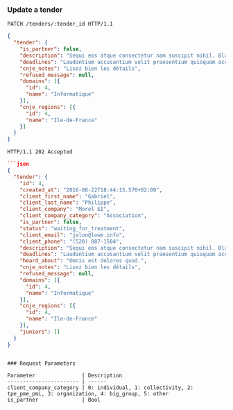 ### Update a tender

```http
PATCH /tenders/:tender_id HTTP/1.1
```

```json
{
  "tender": {
    "is_partner": false,
    "description": "Sequi eos atque consectetur nam suscipit nihil. Blanditiis ut aut dolorem et sed rerum. Optio provident corrupti tempore.",
    "deadlines": "Laudantium accusantium velit praesentium quisquam accusamus. Ut perferendis distinctio cupiditate voluptatem quod. Libero magni voluptates. Sed et aspernatur. Aut ex voluptatem itaque earum quia rerum.",
    "cnje_notes": "Lisez bien les détails",
    "refused_message": null,
    "domains": [{
      "id": 4,
      "name": "Informatique"
    }],
    "cnje_regions": [{
      "id": 4,
      "name": "Ile-de-France"
    }]
  }
}
```

```http
HTTP/1.1 202 Accepted
```

```json
```json
{
  "tender": {
    "id": 4,
    "created_at": "2016-08-22T18:44:15.570+02:00",
    "client_first_name": "Gabriel",
    "client_last_name": "Philippe",
    "client_company": "Morel EI",
    "client_company_category": "Association",
    "is_partner": false,
    "status": "waiting_for_treatment",
    "client_email": "jalon@lowe.info",
    "client_phone": "(520) 887-1504",
    "description": "Sequi eos atque consectetur nam suscipit nihil. Blanditiis ut aut dolorem et sed rerum. Optio provident corrupti tempore.",
    "deadlines": "Laudantium accusantium velit praesentium quisquam accusamus. Ut perferendis distinctio cupiditate voluptatem quod. Libero magni voluptates. Sed et aspernatur. Aut ex voluptatem itaque earum quia rerum.",
    "heard_about": "Omnis est dolores quod.",
    "cnje_notes": "Lisez bien les détails",
    "refused_message": null,
    "domains": [{
      "id": 4,
      "name": "Informatique"
    }],
    "cnje_regions": [{
      "id": 4,
      "name": "Ile-de-France"
    }],
    "juniors": []
  }
}
```
```

### Request Parameters

Parameter               | Description
----------------------- | ------
client_company_category | 0: individual, 1: collectivity, 2: tpe_pme_pmi, 3: organization, 4: big_group, 5: other
is_partner              | Bool